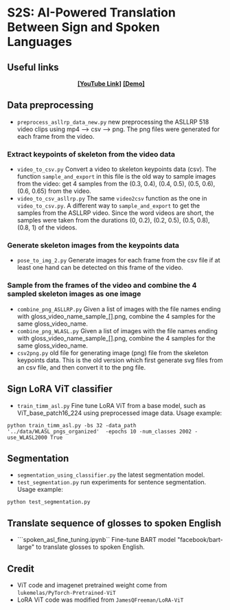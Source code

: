 # S2S: AI-Powered Translation Between Sign and Spoken Languages




## Useful links

<div align="center">
    <a href="https://youtu.be/R3M-wiifcCs" class="button"><b>[YouTube Link]</b></a> 
        <a href="https://youtu.be/ZTU_QdGwDts" class="button"><b>[Demo]</b></a> &nbsp;&nbsp;&nbsp;&nbsp;
</div>


## 




## Data preprocessing

- ```preprocess_asllrp_data_new.py``` new preprocessing the ASLLRP 518 video clips using mp4 --> csv --> png. The png files were generated for each frame from the video. 

### Extract keypoints of skeleton from the video data

-  ```video_to_csv.py``` Convert a video to skeleton keypoints data (csv). The function ```sample_and_export``` in this file is the old way to sample images from the video: get 4 samples from the (0.3, 0.4), (0.4, 0.5), (0.5, 0.6), (0.6, 0.65) from the video. 
-  ```video_to_csv_asllrp.py``` The same ```video2csv``` function as the one in ```video_to_csv.py```. A different way to ```sample_and_export``` to get the samples from the ASLLRP video. Since the word videos are short, the samples were taken from the durations (0, 0.2), (0.2, 0.5), (0.5, 0.8), (0.8, 1) of the videos. 

### Generate skeleton images from the keypoints data 

- ```pose_to_img_2.py``` Generate images for each frame from the csv file if at least one hand can be detected on this frame of the video.

### Sample from the frames of the video and combine the 4 sampled skeleton images as one image

- ```combine_png_ASLLRP.py```  Given a list of images with the file names ending with gloss_video_name\_sample\_[].png, combine the 4 samples for the same gloss\_video\_name. 
- ```combine_png_WLASL.py```  Given a list of images with the file names ending with gloss_video_name\_sample\_[].png, combine the 4 samples for the same gloss\_video\_name. 
- ```csv2png.py``` old file for generating image (png) file from the skeleton keypoints data. This is the old version which first generate svg files from an csv file, and then convert it to the png file.  

## Sign LoRA ViT classifier
- ```train_timm_asl.py``` Fine tune LoRA ViT from a base model, such as ViT_base_patch16_224 using preprocessed image data. Usage example:

```
python train_timm_asl.py -bs 32 -data_path '../data/WLASL_pngs_organized'  -epochs 10 -num_classes 2002 -use_WLASL2000 True
```


## Segmentation

- ```segmentation_using_classifier.py``` the latest segmentation model.
- ```test_segmentation.py``` run experiments for sentence segmentation. Usage example:

```
python test_segmentation.py
```


## Translate sequence of glosses to spoken English

- ```spoken_asl_fine_tuning.ipynb`` Fine-tune BART model "facebook/bart-large" to translate glosses to spoken English. 



## Credit
- ViT code and imagenet pretrained weight come from ```lukemelas/PyTorch-Pretrained-ViT```
- LoRA ViT code was modified from ```JamesQFreeman/LoRA-ViT```